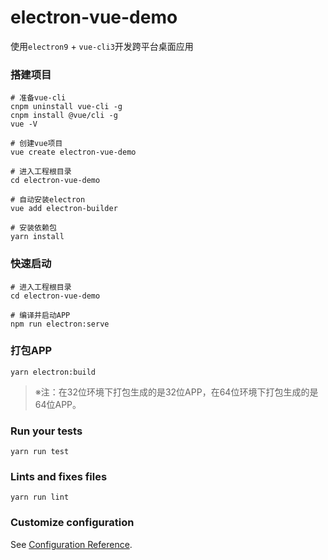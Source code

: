 # electron-vue-demo

使用`electron9` + `vue-cli3`开发跨平台桌面应用

### 搭建项目

```
# 准备vue-cli
cnpm uninstall vue-cli -g
cnpm install @vue/cli -g
vue -V

# 创建vue项目
vue create electron-vue-demo

# 进入工程根目录
cd electron-vue-demo

# 自动安装electron
vue add electron-builder

# 安装依赖包
yarn install
```

### 快速启动

```
# 进入工程根目录
cd electron-vue-demo

# 编译并启动APP
npm run electron:serve
```

### 打包APP
```
yarn electron:build
```

> ※注：在32位环境下打包生成的是32位APP，在64位环境下打包生成的是64位APP。

### Run your tests
```
yarn run test
```

### Lints and fixes files
```
yarn run lint
```

### Customize configuration
See [Configuration Reference](https://cli.vuejs.org/config/).
